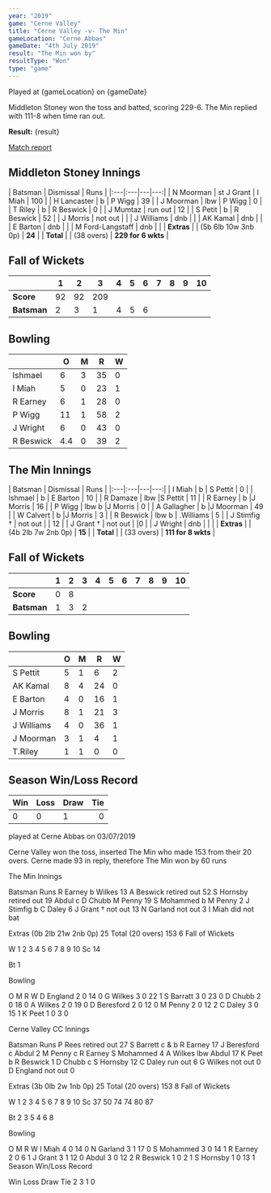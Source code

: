 ```yaml
---
year: "2019"
game: "Cerne Valley"
title: "Cerne Valley -v- The Min"
gameLocation: "Cerne Abbas"
gameDate: "4th July 2019"
result: "The Min won by"
resultType: "Won"
type: "game"
---
```


Played at {gameLocation} on {gameDate}

Middleton Stoney won the toss and batted, scoring 229-6. The Min replied with 111-8 when time ran out. 

**Result:** {result}

<a href="http://www.middletonstoneycc.co.uk/club-news/2019/mscc-vs-the-min-2019/">Match report</a>

## Middleton Stoney Innings

| Batsman | Dismissal | Runs |
|:---|:---|---|---:|
| N Moorman | st J Grant | I Miah | 100 |
| H Lancaster | b | P Wigg | 39 |
| J Moorman | lbw | P Wigg | 0 |
| T Riley | b | R Beswick | 0 |
| J Mumtaz | run out | 12 |
| S Petit | b | R Beswick | 52 |
| J Morris | not out | |
| J Williams | dnb | |
| AK Kamal | dnb | |
| E Barton | dnb | |
| M Ford-Langstaff | dnb | |
| **Extras** | | (5b 6lb 10w 3nb 0p) | **24** |
| **Total** | | (38 overs) | **229 for 6 wkts** |

## Fall of Wickets

| | 1 | 2 | 3 | 4 | 5 | 6 | 7 | 8 | 9 | 10 |
|---|---|---|---|---|---|---|---|---|---|---|
| **Score** | 92 | 92 | 209 | | | |
| **Batsman** | 2 | 3 | 1 | 4 | 5 | 6 | | |

## Bowling

| | O | M | R | W |
|---|---|---|---|---|
| Ishmael | 6 | 3 | 35 | 0 |
| I Miah | 5 | 0 | 23 | 1 |
| R Earney | 6 | 1 | 28 | 0 |
| P Wigg | 11 | 1 | 58 | 2 |
| J Wright | 6 | 0 | 43 | 0 |
| R Beswick | 4.4 | 0 | 39 | 2 |

## The Min Innings

| Batsman | Dismissal | Runs |
|:---|:---|---|---:|
| I Miah | b | S Pettit | 0 |
| Ishmael | b | E Barton | 10 |
| R Damaze | lbw |S Pettit | 11 |
| R Earney | b |J Morris | 16 |
| P Wigg | lbw b |J Morris | 0 |
| A Gallagher | b |J Moorman | 49 |
| W Calvert | b |J Morris | 3 |
| R Beswick | lbw b | .Williams | 5 |
| J Stimfig † | not out | | 12 |
| J Grant † | not out | |0 |
| J Wright | dnb | | |
| **Extras** | | (4b 2lb 7w 2nb 0p) | **15** |
| **Total** | | (33 overs) | **111 for 8 wkts** |

## Fall of Wickets

| | 1 | 2 | 3 | 4 | 5 | 6 | 7 | 8 | 9 | 10 |
|---|---|---|---|---|---|---|---|---|---|---|
| **Score** | 0 | 8 | | | | |
| **Batsman** | 1 | 3 | 2 | | | | | |

## Bowling

| | O | M | R | W |
|---|---|---|---|---|
| S Pettit |5 |1 |6 |2 |
| AK Kamal |8 |4 |24 |0 |
| E Barton |4 |0 |16 |1 |
| J Morris |8 |1 |21 |3 |
| J Williams |4 |0 |36 |1 |
| J Moorman |3 |1 |4 |1 |
| T.Riley | 1 | 1 | 0| 0 |

## Season Win/Loss Record

| Win | Loss | Draw |Tie |
|:---|:---|:---|---:|
| 0 | 0 | 1 | 0 |



played at Cerne Abbas on 03/07/2019

Cerne Valley won the toss, inserted The Min who made 153 from their 20 overs. Cerne made 93 in reply, therefore The Min won by 60 runs

The Min Innings

Batsman	Runs
R Earney	b	Wilkes	13
A Beswick	retired out	
52
S Hornsby	retired out	
19
Abdul	c D Chubb	M Penny	19
S Mohammed	b	M Penny	2
J Stimfig	b	C Daley	6
J Grant †	not out	
13
N Garland	not out	
3
I Miah	did not bat	



Extras	(0b 2lb 21w 2nb 0p)	25
Total	(20 overs)	153 6
Fall of Wickets

W	1	2	3	4	5	6	7	8	9	10
Sc	14	


Bt	1	




Bowling


O	M	R	W
D England	2	0	14	0
G Wilkes	3	0	22	1
S Barratt	3	0	23	0
D Chubb	2	0	18	0
A Wilkes	2	0	19	0
D Beresford	2	0	12	0
M Penny	2	0	12	2
C Daley	3	0	15	1
K Peet	1	0	3	0



Cerne Valley CC Innings

Batsman	Runs
P Rees	retired out	
27
S Barrett	c & b	R Earney	17
J Beresford	c	Abdul	2
M Penny	c R Earney	S Mohammed	4
A Wilkes	lbw	Abdul	17
K Peet	b	R Beswick	1
D Chubb	c	S Hornsby	12
C Daley	run out	
6
G Wilkes	not out	
0
D England	not out	
0


Extras	(3b 0lb 2w 1nb 0p)	25
Total	(20 overs)	153 8
Fall of Wickets

W	1	2	3	4	5	6	7	8	9	10
Sc	37	50	74	74	80	87	


Bt	2	3	5	4	6	8	


Bowling


O	M	R	W
I Miah	4	0	14	0
N Garland	3	1	17	0
S Mohammed	3	0	14	1
R Earney	2	0	6	1
J Grant	3	1	12	0
Abdul	3	0	12	2
R Beswick	1	0	2	1
S Hornsby	1	0	13	1
Season Win/Loss Record

Win	Loss	Draw	Tie
2	3	1	0


